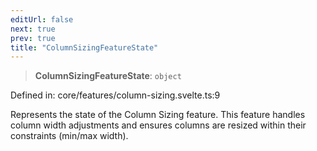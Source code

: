 ```yaml
---
editUrl: false
next: true
prev: true
title: "ColumnSizingFeatureState"
---
```


> **ColumnSizingFeatureState**: `object`

Defined in: core/features/column-sizing.svelte.ts:9

Represents the state of the Column Sizing feature.
This feature handles column width adjustments and ensures columns are resized within their constraints (min/max width).
